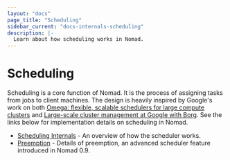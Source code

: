 ```yaml
---
layout: "docs"
page_title: "Scheduling"
sidebar_current: "docs-internals-scheduling"
description: |-
  Learn about how scheduling works in Nomad.
---
```


# Scheduling

Scheduling is a core function of Nomad. It is the process of assigning tasks
from jobs to client machines. The design is heavily inspired by Google's work on
both [Omega: flexible, scalable schedulers for large compute clusters][Omega] and
[Large-scale cluster management at Google with Borg][Borg]. See the links below
for implementation details on scheduling in Nomad.

- [Scheduling Internals](/docs/internals/scheduling/scheduling.html) - An overview of how the scheduler works.
- [Preemption](/docs/internals/scheduling/preemption.html) - Details of preemption, an advanced scheduler feature introduced in Nomad 0.9.

[Omega]: https://research.google.com/pubs/pub41684.html
[Borg]: https://research.google.com/pubs/pub43438.html